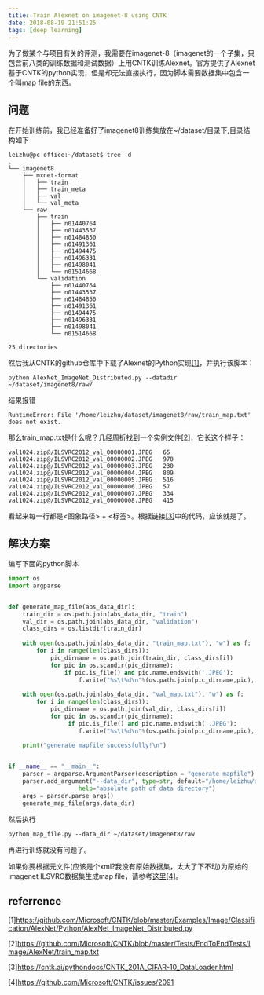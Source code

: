 ```yaml
---
title: Train Alexnet on imagenet-8 using CNTK
date: 2018-08-19 21:51:25
tags: [deep learning]
---
```


为了做某个与项目有关的评测，我需要在imagenet-8（imagenet的一个子集，只包含前八类的训练数据和测试数据）上用CNTK训练Alexnet。官方提供了Alexnet基于CNTK的python实现，但是却无法直接执行，因为脚本需要数据集中包含一个叫map file的东西。
<!--more-->

## 问题
在开始训练前，我已经准备好了imagenet8训练集放在~/dataset/目录下,目录结构如下
```
leizhu@pc-office:~/dataset$ tree -d
.
└── imagenet8
    ├── mxnet-format
    │   ├── train
    │   ├── train_meta
    │   ├── val
    │   └── val_meta
    └── raw
        ├── train
        │   ├── n01440764
        │   ├── n01443537
        │   ├── n01484850
        │   ├── n01491361
        │   ├── n01494475
        │   ├── n01496331
        │   ├── n01498041
        │   └── n01514668
        └── validation
            ├── n01440764
            ├── n01443537
            ├── n01484850
            ├── n01491361
            ├── n01494475
            ├── n01496331
            ├── n01498041
            └── n01514668

25 directories

```
然后我从CNTK的github仓库中下载了Alexnet的Python实现[[1]](https://github.com/Microsoft/CNTK/blob/master/Examples/Image/Classification/AlexNet/Python/AlexNet_ImageNet_Distributed.py)，并执行该脚本：
```
python AlexNet_ImageNet_Distributed.py --datadir ~/dataset/imagenet8/raw/
```
结果报错
```
RuntimeError: File '/home/leizhu/dataset/imagenet8/raw/train_map.txt' does not exist.
```
那么train_map.txt是什么呢？几经周折找到一个实例文件[[2]](https://github.com/Microsoft/CNTK/blob/master/Tests/EndToEndTests/Image/AlexNet/train_map.txt)，它长这个样子：
```
val1024.zip@/ILSVRC2012_val_00000001.JPEG	65
val1024.zip@/ILSVRC2012_val_00000002.JPEG	970
val1024.zip@/ILSVRC2012_val_00000003.JPEG	230
val1024.zip@/ILSVRC2012_val_00000004.JPEG	809
val1024.zip@/ILSVRC2012_val_00000005.JPEG	516
val1024.zip@/ILSVRC2012_val_00000006.JPEG	57
val1024.zip@/ILSVRC2012_val_00000007.JPEG	334
val1024.zip@/ILSVRC2012_val_00000008.JPEG	415

```
看起来每一行都是<图象路径> + <标签>。根据链接[[3]](https://cntk.ai/pythondocs/CNTK_201A_CIFAR-10_DataLoader.html)中的代码，应该就是了。

## 解决方案
编写下面的python脚本
```python
import os
import argparse


def generate_map_file(abs_data_dir):
    train_dir = os.path.join(abs_data_dir, "train")
    val_dir = os.path.join(abs_data_dir, "validation")
    class_dirs = os.listdir(train_dir)
    
    with open(os.path.join(abs_data_dir, "train_map.txt"), "w") as f:
        for i in range(len(class_dirs)):
            pic_dirname = os.path.join(train_dir, class_dirs[i])
            for pic in os.scandir(pic_dirname):
                if pic.is_file() and pic.name.endswith('.JPEG'):
                    f.write("%s\t%d\n"%(os.path.join(pic_dirname,pic),i))
                    
    with open(os.path.join(abs_data_dir, "val_map.txt"), "w") as f:
        for i in range(len(class_dirs)):
            pic_dirname = os.path.join(val_dir, class_dirs[i])
            for pic in os.scandir(pic_dirname):
                 if pic.is_file() and pic.name.endswith('.JPEG'):
                    f.write("%s\t%d\n"%(os.path.join(pic_dirname,pic),i))
    
    print("generate mapfile successfully!\n")


if __name__ == "__main__":
    parser = argparse.ArgumentParser(description = "generate mapfile")
    parser.add_argument("--data_dir", type=str, default="/home/leizhu/dataset/imagenet8/raw/",
                    help="absolute path of data directory")
    args = parser.parse_args()
    generate_map_file(args.data_dir)
```
然后执行
```
python map_file.py --data_dir ~/dataset/imagenet8/raw
```
再进行训练就没有问题了。

如果你要根据元文件(应该是个xml?我没有原始数据集，太大了下不动)为原始的imagenet  ILSVRC数据集生成map file，请参考[这里[4]](https://github.com/Microsoft/CNTK/issues/2091)。

## referrence
[1]https://github.com/Microsoft/CNTK/blob/master/Examples/Image/Classification/AlexNet/Python/AlexNet_ImageNet_Distributed.py

[2]https://github.com/Microsoft/CNTK/blob/master/Tests/EndToEndTests/Image/AlexNet/train_map.txt

[3]https://cntk.ai/pythondocs/CNTK_201A_CIFAR-10_DataLoader.html

[4]https://github.com/Microsoft/CNTK/issues/2091